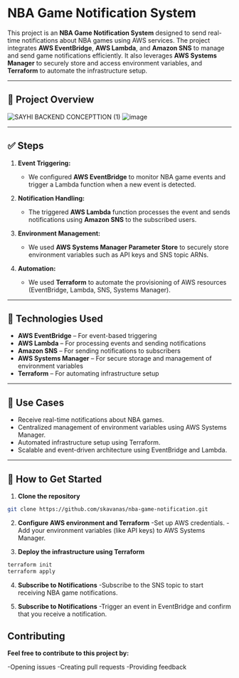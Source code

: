 # NBA Game Notification System

This project is an **NBA Game Notification System** designed to send real-time notifications about NBA games using AWS services. The project integrates **AWS EventBridge**, **AWS Lambda**, and **Amazon SNS** to manage and send game notifications efficiently. It also leverages **AWS Systems Manager** to securely store and access environment variables, and **Terraform** to automate the infrastructure setup.

---

## 📖 **Project Overview**  
![SAYHI BACKEND CONCEPTTION (1)](https://github.com/user-attachments/assets/de6a06a1-334c-4288-a1a3-073629ee0fb6)
![image](https://github.com/user-attachments/assets/290e0666-d48a-4aec-841d-208123fbaf15)


 

---

## ✅ **Steps**  
1. **Event Triggering:**  
   - We configured **AWS EventBridge** to monitor NBA game events and trigger a Lambda function when a new event is detected.  

2. **Notification Handling:**  
   - The triggered **AWS Lambda** function processes the event and sends notifications using **Amazon SNS** to the subscribed users.  

3. **Environment Management:**  
   - We used **AWS Systems Manager Parameter Store** to securely store environment variables such as API keys and SNS topic ARNs.  

4. **Automation:**  
   - We used **Terraform** to automate the provisioning of AWS resources (EventBridge, Lambda, SNS, Systems Manager).  

---

## 🚀 **Technologies Used**  
- **AWS EventBridge** – For event-based triggering  
- **AWS Lambda** – For processing events and sending notifications  
- **Amazon SNS** – For sending notifications to subscribers  
- **AWS Systems Manager** – For secure storage and management of environment variables  
- **Terraform** – For automating infrastructure setup  

---

## 🎯 **Use Cases**  
- Receive real-time notifications about NBA games.  
- Centralized management of environment variables using AWS Systems Manager.  
- Automated infrastructure setup using Terraform.  
- Scalable and event-driven architecture using EventBridge and Lambda.  

---

## 🏁 **How to Get Started**  
1. **Clone the repository**  
```bash
git clone https://github.com/skavanas/nba-game-notification.git
```
2. **Configure AWS environment and Terraform**
-Set up AWS credentials.
-Add your environment variables (like API keys) to AWS Systems Manager.

3. **Deploy the infrastructure using Terraform**
```bash
terraform init  
terraform apply 
```
4. **Subscribe to Notifications**
-Subscribe to the SNS topic to start receiving NBA game notifications.

5. **Subscribe to Notifications**
-Trigger an event in EventBridge and confirm that you receive a notification.

## Contributing
**Feel free to contribute to this project by:**

-Opening issues
-Creating pull requests
-Providing feedback

   

